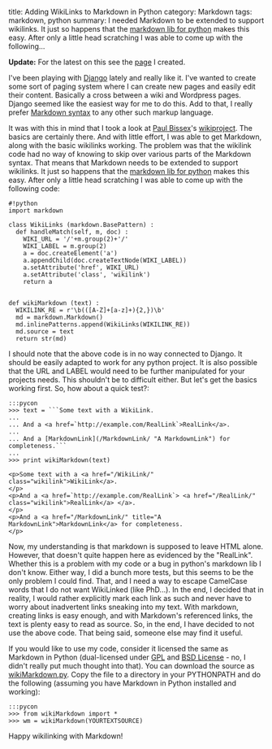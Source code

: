 title: Adding WikiLinks to Markdown in Python
category: Markdown
tags: markdown, python
summary: I needed Markdown to be extended to support wikilinks. It just so happens
    that the <a
    href='http://www.freewisdom.org/projects/python-markdown/'>markdown lib for
    python</a> makes this easy. After only a little head scratching I was able
    to come up with the following...

__Update:__ For the latest on this see the [page][] I created.

[page]: http://achinghead.com/markdown/wikilink/

I've been playing with <a href='http://www.djangoproject.com/'>Django</a> lately and really like it. I've wanted to create some sort of paging system where I can create new pages and easily edit their content. Basically a cross between a wiki and Wordpress pages. Django seemed like the easiest way for me to do this. Add to that, I really prefer <a href='http://daringfireball.net/projects/markdown/syntax'>Markdown syntax</a> to any other such markup language.
 
It was with this in mind that I took a look at <a href='http://e-scribe.com/news/'>Paul Bissex</a>'s <a href='http://e-scribe.com/news/171'>wikiproject</a>. The basics are certainly there. And with little effort, I was able to get Markdown, along with the basic wikilinks working. The problem was that the wikilink code had no way of knowing to skip over various parts of the Markdown syntax. That means that Markdown needs to be extended to support wikilinks. It just so happens that the <a href='http://www.freewisdom.org/projects/python-markdown/'>markdown lib for python</a> makes this easy. After only a little head scratching I was able to come up with the following code:
 
    #!python
    import markdown

    class WikiLinks (markdown.BasePattern) :
      def handleMatch(self, m, doc) :
        WIKI_URL = '/'+m.group(2)+'/'
        WIKI_LABEL = m.group(2)
        a = doc.createElement('a')
        a.appendChild(doc.createTextNode(WIKI_LABEL))
        a.setAttribute('href', WIKI_URL)
        a.setAttribute('class', 'wikilink')
        return a


    def wikiMarkdown (text) :
      WIKILINK_RE = r'\b(([A-Z]+[a-z]+){2,})\b'
      md = markdown.Markdown()
      md.inlinePatterns.append(WikiLinks(WIKILINK_RE))
      md.source = text
      return str(md)

I should note that the above code is in no way connected to Django. It should be easily adapted to work for any python project. It is also possible that the URL and LABEL would need to be further manipulated for your projects needs. This shouldn't be to difficult either. But let's get the basics working first. So, how about a quick test?:

    :::pycon
    >>> text = ```Some text with a WikiLink.
    ...
    ... And a <a href=`http://example.com/RealLink`>RealLink</a>.
    ...
    ... And a [MarkdownLink](/MarkdownLink/ "A MarkdownLink") for completeness.```
    ...
    >>> print wikiMarkdown(text)

    <p>Some text with a <a href="/WikiLink/" class="wikilink">WikiLink</a>.
    </p>
    <p>And a <a href=`http://example.com/RealLink`> <a href="/RealLink/" class="wikilink">RealLink</a> </a>.
    </p>
    <p>And a <a href="/MarkdownLink/" title="A MarkdownLink">MarkdownLink</a> for completeness.
    </p>

Now, my understanding is that markdown is supposed to leave HTML alone. However, that doesn't quite happen here as evidenced by the "RealLink". Whether this is a problem with my code or a bug in python's markdown  lib I don't know. Either way, I did a bunch more tests, but this seems to be the only problem I could find. That, and I need a way to escape CamelCase words that I do not want WikiLinked (like PhD...). In the end, I decided that in reality, I would rather explicitly mark each link as such and never have to worry about inadvertent links sneaking into my text. With markdown, creating links is easy enough, and with Markdown's referenced links, the text is plenty easy to read as source. So, in the end, I have decided to not use the above code. That being said, someone else may find it useful.
 
If you would like to use my code, consider it licensed the same as Markdown in Python (dual-licensed under <a href='http://www.gnu.org/copyleft/gpl.html'>GPL</a> and <a href='http://www.opensource.org/licenses/bsd-license.php'>BSD License</a> - no, I didn't really put much thought into that). You can download the source as <a href='/code/wikiMarkdown.py'>wikiMarkdown.py</a>. Copy the file to a directory in your PYTHONPATH and do the following (assuming you have Markdown in Python installed and working):
 
    :::pycon
    >>> from wikiMarkdown import *
    >>> wm = wikiMarkdown(YOURTEXTSOURCE)

Happy wikilinking with Markdown!
